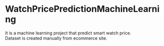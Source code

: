 # WatchPricePredictionMachineLearning
It is a machine learning project that predict smart watch price. <br>
Dataset is created manually from ecommerce site.<br>
